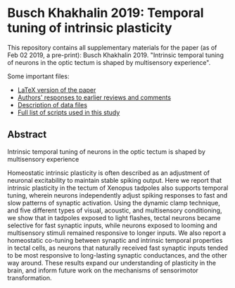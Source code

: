 Busch Khakhalin 2019: Temporal tuning of intrinsic plasticity
==================

This repository contains all supplementary materials for the paper (as of Feb 02 2019, a pre-print): Busch Khakhalin 2019. "Intrinsic temporal tuning of neurons in the optic tectum is shaped by multisensory experience".

Some important files:

* [LaTeX version of the paper](main.tex)
* [Authors' responses to earlier reviews and comments](reviews%20and%20responses.md)
* [Description of data files](Data_key.md)
* [Full list of scripts used in this study](Workflow.md)

## Abstract

Intrinsic temporal tuning of neurons in the optic tectum is shaped by multisensory experience

Homeostatic intrinsic plasticity is often described as an adjustment of neuronal excitability to maintain stable spiking output. Here we report that intrinsic plasticity in the tectum of Xenopus tadpoles also supports temporal tuning, wherein neurons independently adjust spiking responses to fast and slow patterns of synaptic activation. Using the dynamic clamp technique, and five different types of visual, acoustic, and multisensory conditioning, we show that in tadpoles exposed to light flashes, tectal neurons became selective for fast synaptic inputs, while neurons exposed to looming and multisensory stimuli remained responsive to longer inputs. We also report a homeostatic co-tuning between synaptic and intrinsic temporal properties in tectal cells, as neurons that naturally received fast synaptic inputs tended to be most responsive to long-lasting synaptic conductances, and the other way around. These results expand our understanding of plasticity in the brain, and inform future work on the mechanisms of sensorimotor transformation.
